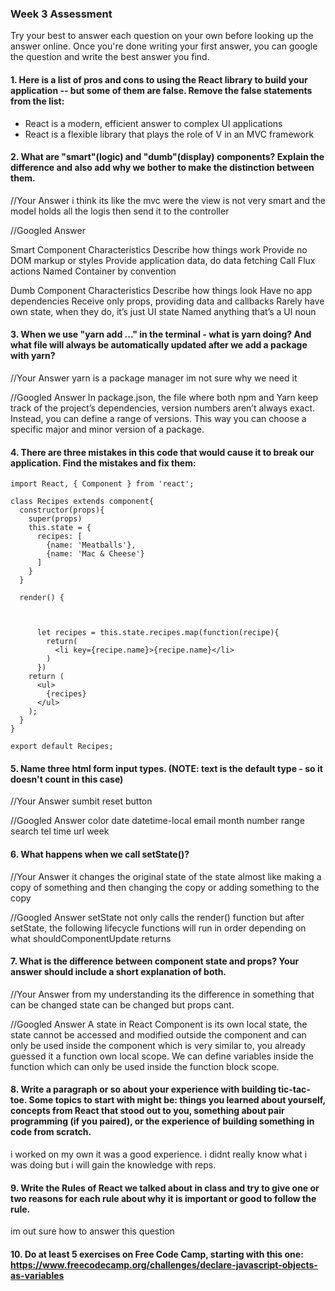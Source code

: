 ### Week 3 Assessment

Try your best to answer each question on your own before looking up the answer online. Once you're done writing your first answer, you can google the question and write the best answer you find.

#### 1. Here is a list of pros and cons to using the React library to build your application -- but some of them are false. Remove the false statements from the list:


- React is a modern, efficient answer to complex UI applications
- React is a flexible library that plays the role of V in an MVC framework


 #### 2. What are "smart"(logic) and "dumb"(display) components? Explain the difference and also add why we bother to make the distinction between them.


 //Your Answer i think its like the mvc were the view is not very smart and the model holds all the logis then send it to the controller


 //Googled Answer

Smart Component Characteristics
Describe how things work
Provide no DOM markup or styles
Provide application data, do data fetching
Call Flux actions
Named Container by convention

Dumb Component Characteristics
Describe how things look
Have no app dependencies
Receive only props, providing data and callbacks
Rarely have own state, when they do, it’s just UI state
Named anything that’s a UI noun


#### 3. When we use "yarn add ..." in the terminal - what is yarn doing? And what file will always be automatically updated after we add a package with yarn?


 //Your Answer yarn is a package manager im not sure why we need it


 //Googled Answer
 In package.json, the file where both npm and Yarn keep track of the project’s dependencies, version numbers aren’t always exact. Instead, you can define a range of versions. This way you can choose a specific major and minor version of a package.

#### 4. There are three mistakes in this code that would cause it to break our application. Find the mistakes and fix them:

    import React, { Component } from 'react';

    class Recipes extends component{
      constructor(props){
        super(props)
        this.state = {
          recipes: [
            {name: 'Meatballs'},
            {name: 'Mac & Cheese'}
          ]
        }
      }

      render() {



          let recipes = this.state.recipes.map(function(recipe){
            return(
              <li key={recipe.name}>{recipe.name}</li>
            )
          })
        return (
          <ul>
            {recipes}
          </ul>
        );
      }
    }

    export default Recipes;

#### 5. Name three html form input types. (NOTE: text is the default type - so it doesn't count in this case)

 //Your Answer
 sumbit
 reset
 button


 //Googled Answer
 color
date
datetime-local
email
month
number
range
search
tel
time
url
week


 #### 6. What happens when we call setState()?

 //Your Answer it changes the original state of the state almost like making a copy of something and then changing the copy or adding something to the copy



 //Googled Answer
setState not only calls the render() function but after setState, the following lifecycle functions will run in order depending on what shouldComponentUpdate returns

 #### 7. What is the difference between component state and props? Your answer should include a short explanation of both.


 //Your Answer from my understanding its the difference in something that can be changed state can be changed but props cant.


 //Googled Answer
A state in React Component is its own local state, the state cannot be accessed and modified outside the component and can only be used inside the component which is very similar to, you already guessed it a function own local scope. We can define variables inside the function which can only be used inside the function block scope.

#### 8. Write a paragraph or so about your experience with building tic-tac-toe. Some topics to start with might be: things you learned about yourself, concepts from React that stood out to you, something about pair programming (if you paired), or the experience of building something in code from scratch.
i worked on my own it was a good experience. i didnt really know what i was doing but i will gain the knowledge with reps. 


#### 9. Write the Rules of React we talked about in class and try to give one or two reasons for each rule about why it is important or good to follow the rule.
im out sure how to answer this question
#### 10. Do at least 5 exercises on Free Code Camp, starting with this one: https://www.freecodecamp.org/challenges/declare-javascript-objects-as-variables
